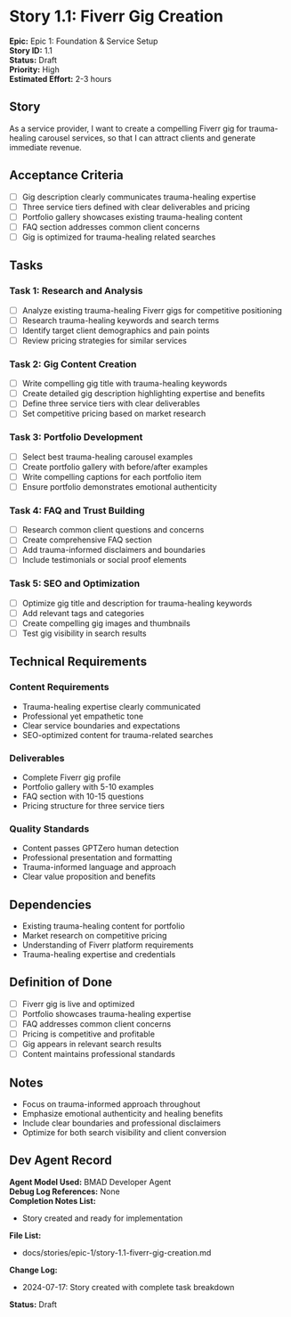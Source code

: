 # Story 1.1: Fiverr Gig Creation

**Epic:** Epic 1: Foundation & Service Setup  
**Story ID:** 1.1  
**Status:** Draft  
**Priority:** High  
**Estimated Effort:** 2-3 hours  

## Story

As a service provider,
I want to create a compelling Fiverr gig for trauma-healing carousel services,
so that I can attract clients and generate immediate revenue.

## Acceptance Criteria

- [ ] Gig description clearly communicates trauma-healing expertise
- [ ] Three service tiers defined with clear deliverables and pricing
- [ ] Portfolio gallery showcases existing trauma-healing content
- [ ] FAQ section addresses common client concerns
- [ ] Gig is optimized for trauma-healing related searches

## Tasks

### Task 1: Research and Analysis
- [ ] Analyze existing trauma-healing Fiverr gigs for competitive positioning
- [ ] Research trauma-healing keywords and search terms
- [ ] Identify target client demographics and pain points
- [ ] Review pricing strategies for similar services

### Task 2: Gig Content Creation
- [ ] Write compelling gig title with trauma-healing keywords
- [ ] Create detailed gig description highlighting expertise and benefits
- [ ] Define three service tiers with clear deliverables
- [ ] Set competitive pricing based on market research

### Task 3: Portfolio Development
- [ ] Select best trauma-healing carousel examples
- [ ] Create portfolio gallery with before/after examples
- [ ] Write compelling captions for each portfolio item
- [ ] Ensure portfolio demonstrates emotional authenticity

### Task 4: FAQ and Trust Building
- [ ] Research common client questions and concerns
- [ ] Create comprehensive FAQ section
- [ ] Add trauma-informed disclaimers and boundaries
- [ ] Include testimonials or social proof elements

### Task 5: SEO and Optimization
- [ ] Optimize gig title and description for trauma-healing keywords
- [ ] Add relevant tags and categories
- [ ] Create compelling gig images and thumbnails
- [ ] Test gig visibility in search results

## Technical Requirements

### Content Requirements
- Trauma-healing expertise clearly communicated
- Professional yet empathetic tone
- Clear service boundaries and expectations
- SEO-optimized content for trauma-related searches

### Deliverables
- Complete Fiverr gig profile
- Portfolio gallery with 5-10 examples
- FAQ section with 10-15 questions
- Pricing structure for three service tiers

### Quality Standards
- Content passes GPTZero human detection
- Professional presentation and formatting
- Trauma-informed language and approach
- Clear value proposition and benefits

## Dependencies

- Existing trauma-healing content for portfolio
- Market research on competitive pricing
- Understanding of Fiverr platform requirements
- Trauma-healing expertise and credentials

## Definition of Done

- [ ] Fiverr gig is live and optimized
- [ ] Portfolio showcases trauma-healing expertise
- [ ] FAQ addresses common client concerns
- [ ] Pricing is competitive and profitable
- [ ] Gig appears in relevant search results
- [ ] Content maintains professional standards

## Notes

- Focus on trauma-informed approach throughout
- Emphasize emotional authenticity and healing benefits
- Include clear boundaries and professional disclaimers
- Optimize for both search visibility and client conversion

## Dev Agent Record

**Agent Model Used:** BMAD Developer Agent  
**Debug Log References:** None  
**Completion Notes List:**  
- Story created and ready for implementation

**File List:**
- docs/stories/epic-1/story-1.1-fiverr-gig-creation.md

**Change Log:**
- 2024-07-17: Story created with complete task breakdown

**Status:** Draft 